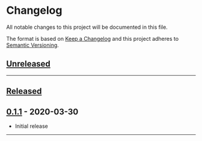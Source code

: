 # Changelog
All notable changes to this project will be documented in this file.

The format is based on [Keep a Changelog][Keep a Changelog] and this project adheres to [Semantic Versioning][Semantic Versioning].

## [Unreleased]

---

## [Released]

## [0.1.1] - 2020-03-30

- Initial release

---

<!-- Links -->
[Keep a Changelog]: https://keepachangelog.com/
[Semantic Versioning]: https://semver.org/

<!-- Versions -->
[Unreleased]: https://github.com/avitex/rust-dnscat/tree/master
[Released]: https://github.com/avitex/rust-dnscat/releases
[0.1.1]: https://github.com/avitex/rust-dnscat/releases/v0.1.1
